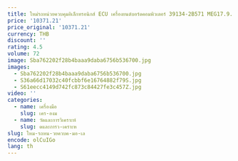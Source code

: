 ```yaml
---
title: ใหม่รถหน่วยควบคุมอิเล็กทรอนิกส์ ECU เครื่องยนต์บอร์ดคอมพิวเตอร์ 39134-2B571 MEG17.9.12 สําหรับ Hyundai Kia 513
price: '10371.21'
price_original: '10371.21'
currency: THB
discount: ''
rating: 4.5
volume: 72
image: Sba762202f28b4baaa9daba6756b536700.jpg
images:
  - Sba762202f28b4baaa9daba6756b536700.jpg
  - S36a66d17032c40fcbbf6e16764882f79S.jpg
  - S61eecc4149d742fc873c84427fe3c457Z.jpg
video: ''
categories:
  - name: เครื่องมือ
    slug: เคร-องม
  - name: วัดและการวิเคราะห์
    slug: ดและการว-เคราะห
slug: ใหม-รถหน-วยควบค-มอ-เล
encode: olCuIGo
lang: th
---
```

  